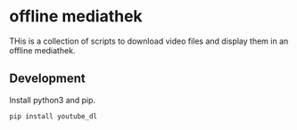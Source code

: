 # offline mediathek

THis is a collection of scripts to download video files and display them in an offline mediathek.

## Development

Install python3 and pip.

```
pip install youtube_dl
```
